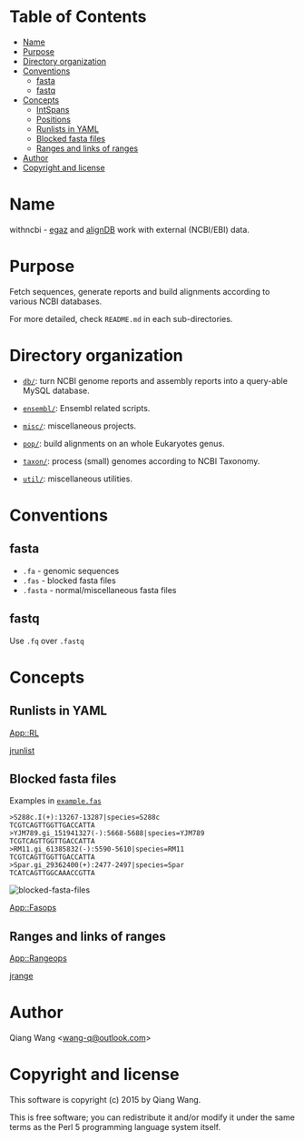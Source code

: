 [TOC levels=1-3]: #

# Table of Contents
- [Name](#name)
- [Purpose](#purpose)
- [Directory organization](#directory-organization)
- [Conventions](#conventions)
    - [fasta](#fasta)
    - [fastq](#fastq)
- [Concepts](#concepts)
    - [IntSpans](#intspans)
    - [Positions](#positions)
    - [Runlists in YAML](#runlists-in-yaml)
    - [Blocked fasta files](#blocked-fasta-files)
    - [Ranges and links of ranges](#ranges-and-links-of-ranges)
- [Author](#author)
- [Copyright and license](#copyright-and-license)


# Name

withncbi - [egaz](https://github.com/wang-q/egaz) and [alignDB](https://github.com/wang-q/alignDB)
work with external (NCBI/EBI) data.

# Purpose

Fetch sequences, generate reports and build alignments according to various NCBI databases.

For more detailed, check `README.md` in each sub-directories.

# Directory organization

* [`db/`](db/): turn NCBI genome reports and assembly reports into a query-able MySQL database.

* [`ensembl/`](ensembl/): Ensembl related scripts.

* [`misc/`](misc/): miscellaneous projects.

* [`pop/`](pop/): build alignments on an whole Eukaryotes genus.

* [`taxon/`](taxon/): process (small) genomes according to NCBI Taxonomy.

* [`util/`](util/): miscellaneous utilities.

# Conventions

## fasta

* `.fa` - genomic sequences
* `.fas` - blocked fasta files
* `.fasta` - normal/miscellaneous fasta files

## fastq

Use `.fq` over `.fastq`

# Concepts

## Runlists in YAML

[App::RL](https://github.com/wang-q/App-RL)

[jrunlist](https://github.com/egateam/jrunlist)

## Blocked fasta files

Examples in [`example.fas`](https://github.com/wang-q/App-Fasops/blob/master/t/example.fas)

```text
>S288c.I(+):13267-13287|species=S288c
TCGTCAGTTGGTTGACCATTA
>YJM789.gi_151941327(-):5668-5688|species=YJM789
TCGTCAGTTGGTTGACCATTA
>RM11.gi_61385832(-):5590-5610|species=RM11
TCGTCAGTTGGTTGACCATTA
>Spar.gi_29362400(+):2477-2497|species=Spar
TCATCAGTTGGCAAACCGTTA

```

![blocked-fasta-files](doc/blocked-fasta-files.png)

[App::Fasops](https://github.com/wang-q/App-Fasops)

## Ranges and links of ranges

[App::Rangeops](https://github.com/wang-q/App-Rangeops)

[jrange](https://github.com/egateam/jrange)

# Author

Qiang Wang &lt;wang-q@outlook.com&gt;

# Copyright and license

This software is copyright (c) 2015 by Qiang Wang.

This is free software; you can redistribute it and/or modify it under the same terms as the Perl 5
programming language system itself.
